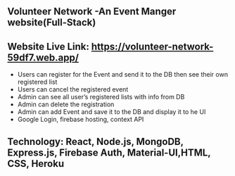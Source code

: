 ## Volunteer Network -An Event Manger website(Full-Stack)

## Website Live Link: https://volunteer-network-59df7.web.app/

* Users can register for the Event and send it to the DB then see their own registered list
* Users can cancel the registered event
* Admin can see all user’s registered lists with info from DB
* Admin can delete the registration
* Admin can add Event and save it to the DB and display it to he UI
* Google Login, firebase hosting, context API

## Technology: React, Node.js, MongoDB, Express.js, Firebase Auth, Material-UI,HTML, CSS, Heroku
